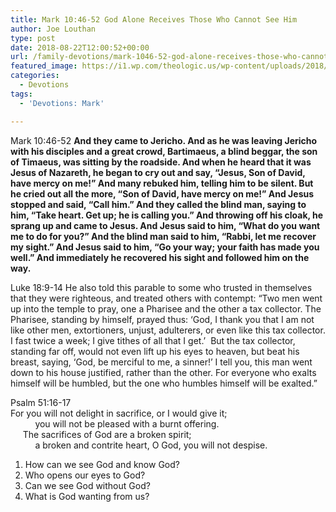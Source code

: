 ```yaml
---
title: Mark 10:46-52 God Alone Receives Those Who Cannot See Him
author: Joe Louthan
type: post
date: 2018-08-22T12:00:52+00:00
url: /family-devotions/mark-1046-52-god-alone-receives-those-who-cannot-see-him/
featured_image: https://i1.wp.com/theologic.us/wp-content/uploads/2018/08/night-vision-720x720.jpg?resize=720%2C480
categories:
  - Devotions
tags:
  - 'Devotions: Mark'

---
```

<p class="p1">
  <span class="s1">Mark 10:46-52 <strong>And they came to Jericho. And as he was leaving Jericho with his disciples and a great crowd, Bartimaeus, a blind beggar, the son of Timaeus, was sitting by the roadside. And when he heard that it was Jesus of Nazareth, he began to cry out and say, “Jesus, Son of David, have mercy on me!” And many rebuked him, telling him to be silent. But he cried out all the more, “Son of David, have mercy on me!” And Jesus stopped and said, “Call him.” And they called the blind man, saying to him, “Take heart. Get up; he is calling you.” And throwing off his cloak, he sprang up and came to Jesus. And Jesus said to him, “What do you want me to do for you?” And the blind man said to him, “Rabbi, let me recover my sight.” And Jesus said to him, “Go your way; your faith has made you well.” And immediately he recovered his sight and followed him on the way. </strong></span>
</p>

<p class="p1">
  <span class="s1">Luke 18:9-14 He also told this parable to some who trusted in themselves that they were righteous, and treated others with contempt: “Two men went up into the temple to pray, one a Pharisee and the other a tax collector. The Pharisee, standing by himself, prayed thus: ‘God, I thank you that I am not like other men, extortioners, unjust, adulterers, or even like this tax collector. I fast twice a week; I give tithes of all that I get.’  But the tax collector, standing far off, would not even lift up his eyes to heaven, but beat his breast, saying, ‘God, be merciful to me, a sinner!’ I tell you, this man went down to his house justified, rather than the other. For everyone who exalts himself will be humbled, but the one who humbles himself will be exalted.” </span>
</p>

<p class="p1">
  <span class="s1"> Psalm 51:16-17<br /> For you will not delight in sacrifice, or I would give it;<br /> </span><span class="s1">          you will not be pleased with a burnt offering.<br /> </span><span class="s1">     The sacrifices of God are a broken spirit;<br /> </span>          a broken and contrite heart, O God, you will not despise.
</p>

  1. How can we see God and know God?
  2. Who opens our eyes to God?
  3. Can we see God without God?
  4. What is God wanting from us?